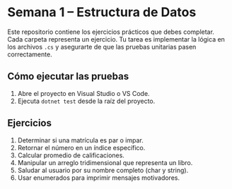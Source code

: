 # Semana 1 – Estructura de Datos

Este repositorio contiene los ejercicios prácticos que debes completar. Cada carpeta representa un ejercicio. Tu tarea es implementar la lógica en los archivos `.cs` y asegurarte de que las pruebas unitarias pasen correctamente.

## Cómo ejecutar las pruebas

1. Abre el proyecto en Visual Studio o VS Code.
2. Ejecuta `dotnet test` desde la raíz del proyecto.

## Ejercicios

1. Determinar si una matrícula es par o impar.
2. Retornar el número en un índice específico.
3. Calcular promedio de calificaciones.
4. Manipular un arreglo tridimensional que representa un libro.
5. Saludar al usuario por su nombre completo (char y string).
6. Usar enumerados para imprimir mensajes motivadores.